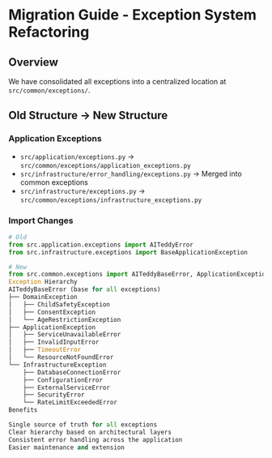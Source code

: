 # Migration Guide - Exception System Refactoring

## Overview
We have consolidated all exceptions into a centralized location at `src/common/exceptions/`.

## Old Structure → New Structure

### Application Exceptions
- `src/application/exceptions.py` → `src/common/exceptions/application_exceptions.py`
- `src/infrastructure/error_handling/exceptions.py` → Merged into common exceptions
- `src/infrastructure/exceptions.py` → `src/common/exceptions/infrastructure_exceptions.py`

### Import Changes
```python
# Old
from src.application.exceptions import AITeddyError
from src.infrastructure.exceptions import BaseApplicationException

# New
from src.common.exceptions import AITeddyBaseError, ApplicationException
Exception Hierarchy
AITeddyBaseError (base for all exceptions)
├── DomainException
│   ├── ChildSafetyException
│   ├── ConsentException
│   └── AgeRestrictionException
├── ApplicationException
│   ├── ServiceUnavailableError
│   ├── InvalidInputError
│   ├── TimeoutError
│   └── ResourceNotFoundError
└── InfrastructureException
    ├── DatabaseConnectionError
    ├── ConfigurationError
    ├── ExternalServiceError
    ├── SecurityError
    └── RateLimitExceededError
Benefits

Single source of truth for all exceptions
Clear hierarchy based on architectural layers
Consistent error handling across the application
Easier maintenance and extension
